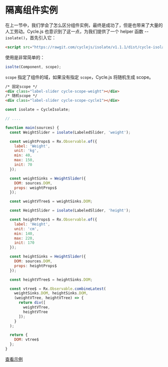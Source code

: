 # 隔离组件实例

在上一节中，我们学会了怎么区分组件实例，最终是成功了，但是也带来了大量的人工劳动。Cycle.js 也意识到了这一点，为我们提供了一个 helper 函数 -- `isolate()`，首先引入它：

```html
<script src="https://rawgit.com/cyclejs/isolate/v1.1.1/dist/cycle-isolate.js"></script>
```

使用是非常简单的：

```js
isolte(Component, scope);
```

`scope` 指定了组件的域，如果没有指定 `scope`，Cycle.js 将随机生成 scope。

```html
/* 固定scope */
<div class="label-slider cycle-scope-weight"></div>
/* 随机scope */
<div class="label-slider cycle-scope-cycle1"></div>
```

```js
const isolate = CycleIsolate;

// ....

function main(sources) {
  const WeightSlider = isolate(LabeledSlider, 'weight');

  const weightProps$ = Rx.Observable.of({
    label: 'Weight',
    unit: 'kg',
    min: 40,
    max: 150,
    init: 70
  });

  const weightSinks = WeightSlider({
    DOM: sources.DOM,
    props: weightProps$
  });

  const weightVTree$ = weightSinks.DOM;

  const HeightSlider = isolate(LabeledSlider, 'height');

  const heightProps$ = Rx.Observable.of({
    label: 'Height',
    unit: 'cm',
    min: 140,
    max: 220,
    init: 170
  });

  const heightSinks = HeightSlider({
    DOM: sources.DOM,
    props: heightProps$
  });

  const heightVTree$ = heightSinks.DOM;

  const vtree$ = Rx.Observable.combineLatest(
    weightSinks.DOM, heightSinks.DOM,
    (weightVTree, heightVTree) => {
      return div([
        weightVTree,
        heightVTree
      ]);
    }
  );

  return {
    DOM: vtree$
  };
}
```

[查看示例](http://jsbin.com/nuhisuy/123/edit?js,output)
